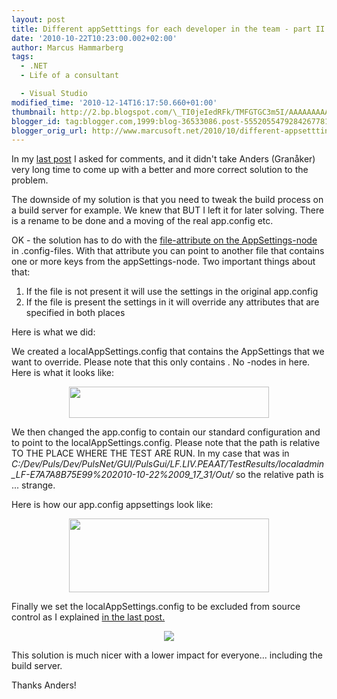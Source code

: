 ```yaml
---
layout: post
title: Different appSetttings for each developer in the team - part II
date: '2010-10-22T10:23:00.002+02:00'
author: Marcus Hammarberg
tags:
  - .NET
  - Life of a consultant

  - Visual Studio
modified_time: '2010-12-14T16:17:50.660+01:00'
thumbnail: http://2.bp.blogspot.com/\_TI0jeIedRFk/TMFGTGC3m5I/AAAAAAAAAo4/Vjz4vce3L4Q/s72-c/localsettings.JPG
blogger_id: tag:blogger.com,1999:blog-36533086.post-5552055479284267781
blogger_orig_url: http://www.marcusoft.net/2010/10/different-appsetttings-for-each.html
---
```


In my [last
post](http://www.marcusoft.net/2010/10/how-to-use-different-appconfig-for-each.html)
I asked for comments, and it didn't take Anders (Granåker) very long
time to come up with a better and more correct solution to the
problem.

The downside of my solution is that you need to tweak the build process
on a build server for example. We knew that BUT I left it for later
solving. There is a rename to be done and a moving of the real
app.config etc.

OK - the solution has to do with the [file-attribute on the
AppSettings-node](http://msdn.microsoft.com/en-us/library/ms228154.aspx)
in .config-files. With that attribute you can point to another file that
contains one or more keys from the appSettings-node. Two important
things about that:

1. If the file is not present it will use the settings in
    the original app.config
2. If the file is present the settings in it will override any
    attributes that are specified in both places

<div>

Here is what we did:

</div>

<div>

We created a localAppSettings.config that contains the AppSettings that
we want to override. Please note that this only contains . No -nodes in
here. Here is what it looks like:

</div>



<div class="separator" style="clear: both; text-align: center;">

<a
href="http://2.bp.blogspot.com/_TI0jeIedRFk/TMFGTGC3m5I/AAAAAAAAAo4/Vjz4vce3L4Q/s1600/localsettings.JPG"
data-imageanchor="1" style="margin-left: 1em; margin-right: 1em;"><img
src="http://2.bp.blogspot.com/_TI0jeIedRFk/TMFGTGC3m5I/AAAAAAAAAo4/Vjz4vce3L4Q/s320/localsettings.JPG"
data-border="0" width="320" height="50" /></a>

</div>



<div>

We then changed the app.config to contain our standard configuration and
to point to the localAppSettings.config. Please note that the path is
relative TO THE PLACE WHERE THE TEST ARE RUN. In my case that was in
*C:/Dev/Puls/Dev/PulsNet/GUI/PulsGui/LF.LIV.PEAAT/TestResults/localadmin_LF-E7A7A8B75E99%202010-10-22%2009_17_31/Out/*
so the relative path is ... strange.

</div>

<div>

Here is how our app.config appsettings look like:

</div>

<div class="separator" style="clear: both; text-align: center;">

<a
href="http://3.bp.blogspot.com/_TI0jeIedRFk/TMFGSxbnL1I/AAAAAAAAAo0/jof6Ic7_xOA/s1600/app+config.JPG"
data-imageanchor="1" style="margin-left: 1em; margin-right: 1em;"><img
src="http://3.bp.blogspot.com/_TI0jeIedRFk/TMFGSxbnL1I/AAAAAAAAAo0/jof6Ic7_xOA/s320/app+config.JPG"
data-border="0" width="320" height="118" /></a>

</div>



<div>

Finally we set the localAppSettings.config to be excluded from source
control as I explained [in the last
post.](http://www.marcusoft.net/2010/10/how-to-use-different-appconfig-for-each.html)

</div>

<div class="separator" style="clear: both; text-align: center;">

<a
href="http://2.bp.blogspot.com/_TI0jeIedRFk/TMFGSL1yu3I/AAAAAAAAAow/TVmTgoHVyns/s1600/solution.JPG"
data-imageanchor="1" style="margin-left: 1em; margin-right: 1em;"><img
src="http://2.bp.blogspot.com/_TI0jeIedRFk/TMFGSL1yu3I/AAAAAAAAAow/TVmTgoHVyns/s1600/solution.JPG"
data-border="0" /></a>

</div>



<div>

This solution is much nicer with a lower impact for everyone...
including the build server.

</div>

<div>

Thanks Anders!

</div>
